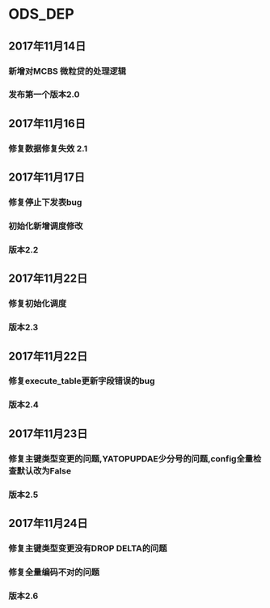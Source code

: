 # ODS_DEP
## 2017年11月14日
### 新增对MCBS 微粒贷的处理逻辑
### 发布第一个版本2.0


## 2017年11月16日
### 修复数据修复失效 2.1

## 2017年11月17日
### 修复停止下发表bug
### 初始化新增调度修改
### 版本2.2

## 2017年11月22日
### 修复初始化调度
### 版本2.3

## 2017年11月22日
### 修复execute_table更新字段错误的bug
### 版本2.4

## 2017年11月23日
### 修复主键类型变更的问题,YATOPUPDAE少分号的问题,config全量检查默认改为False
### 版本2.5

## 2017年11月24日
### 修复主键类型变更没有DROP DELTA的问题
### 修复全量编码不对的问题
### 版本2.6
